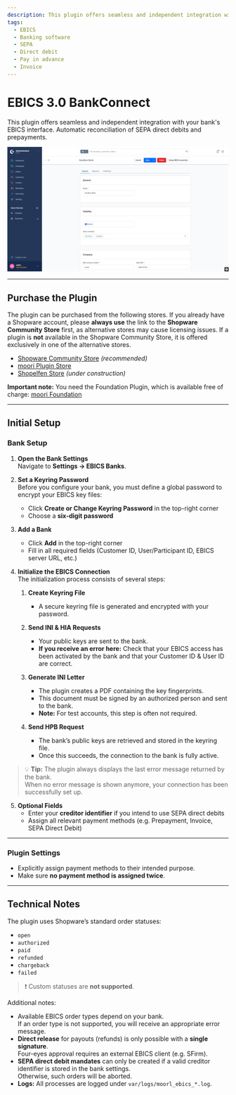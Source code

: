 ```yaml
---
description: This plugin offers seamless and independent integration with your bank's EBICS interface. Automatic reconciliation of SEPA direct debits and prepayments.
tags:
  - EBICS
  - Banking software
  - SEPA
  - Direct debit
  - Pay in advance
  - Invoice
---
```


# EBICS 3.0 BankConnect

This plugin offers seamless and independent integration with your bank's EBICS interface. Automatic reconciliation of SEPA direct debits and prepayments.

![Preview](images/preview.png)

---

## Purchase the Plugin

The plugin can be purchased from the following stores. If you already have a Shopware account, please **always use** the link to the **Shopware Community Store** first, as alternative stores may cause licensing issues. If a plugin is **not** available in the Shopware Community Store, it is offered exclusively in one of the alternative stores.

- [Shopware Community Store](https://store.shopware.com/en/search?search=MoorlEbics) *(recommended)*
- [moori Plugin Store](https://moori-plugin-store.com/MoorlEbics)
- [Shopelfen Store](https://www.shopelfen.de/) *(under construction)*


**Important note:** You need the Foundation Plugin, which is available free of charge: [moori Foundation](../MoorlFoundation/index.md)


---

## Initial Setup

### Bank Setup

1. **Open the Bank Settings**  
   Navigate to **Settings → EBICS Banks**.

2. **Set a Keyring Password**  
   Before you configure your bank, you must define a global password to encrypt your EBICS key files:
    - Click **Create or Change Keyring Password** in the top-right corner
    - Choose a **six-digit password**

3. **Add a Bank**
    - Click **Add** in the top-right corner
    - Fill in all required fields (Customer ID, User/Participant ID, EBICS server URL, etc.)

4. **Initialize the EBICS Connection**  
   The initialization process consists of several steps:

    1. **Create Keyring File**
        - A secure keyring file is generated and encrypted with your password.

    2. **Send INI & HIA Requests**
        - Your public keys are sent to the bank.
        - **If you receive an error here:** Check that your EBICS access has been activated by the bank and that your Customer ID & User ID are correct.

    3. **Generate INI Letter**
        - The plugin creates a PDF containing the key fingerprints.
        - This document must be signed by an authorized person and sent to the bank.
        - **Note:** For test accounts, this step is often not required.

    4. **Send HPB Request**
        - The bank’s public keys are retrieved and stored in the keyring file.
        - Once this succeeds, the connection to the bank is fully active.

> 💡 **Tip:** The plugin always displays the last error message returned by the bank.  
> When no error message is shown anymore, your connection has been successfully set up.

5. **Optional Fields**
    - Enter your **creditor identifier** if you intend to use SEPA direct debits
    - Assign all relevant payment methods (e.g. Prepayment, Invoice, SEPA Direct Debit)

---

### Plugin Settings

- Explicitly assign payment methods to their intended purpose.
- Make sure **no payment method is assigned twice**.

---

## Technical Notes

The plugin uses Shopware’s standard order statuses:

- `open`
- `authorized`
- `paid`
- `refunded`
- `chargeback`
- `failed`

> ❗ Custom statuses are **not supported**.

Additional notes:

- Available EBICS order types depend on your bank.  
  If an order type is not supported, you will receive an appropriate error message.
- **Direct release** for payouts (refunds) is only possible with a **single signature**.  
  Four-eyes approval requires an external EBICS client (e.g. SFirm).
- **SEPA direct debit mandates** can only be created if a valid creditor identifier is stored in the bank settings.  
  Otherwise, such orders will be aborted.
- **Logs:** All processes are logged under `var/logs/moorl_ebics_*.log`.